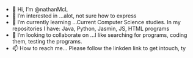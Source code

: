- 👋 Hi, I’m @nathanMcL
- 👀 I’m interested in ...alot, not sure how to express
- 🌱 I’m currently learning ...Current Computer Science studies. In my repositories I have: Java, Python, Jasmin, JS, HTML programs
- 💞️ I’m looking to collaborate on ...I like searching for programs, coding them, testing the programs. 
- 📫 How to reach me... Please follow the linkden link to get intouch, ty

<!---
nathanMcL/nathanMcL is a ✨ special ✨ repository because its `README.md` (this file) appears on your GitHub profile.
You can click the Preview link to take a look at your changes.
--->

